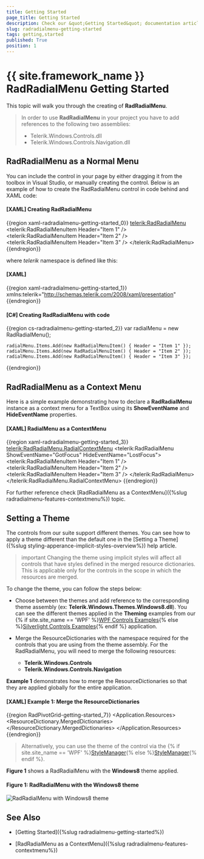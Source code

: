 ```yaml
---
title: Getting Started
page_title: Getting Started
description: Check our &quot;Getting Started&quot; documentation article for the RadRadialMenu {{ site.framework_name }} control.
slug: radradialmenu-getting-started
tags: getting,started
published: True
position: 1
---
```


# {{ site.framework_name }} RadRadialMenu Getting Started

This topic will walk you through the creating of __RadRadialMenu__.    

>In order to use __RadRadialMenu__ in your project you have to add references to the following two assemblies:
> * Telerik.Windows.Controls.dll
> * Telerik.Windows.Controls.Navigation.dll

## RadRadialMenu as a Normal Menu

You can include the control in your page by either dragging it from the toolbox in Visual Studio, or manually creating the control. Below is an example of how to create the RadRadialMenu control in code behind and XAML code: 

#### __[XAML]  Creating RadRadialMenu__

{{region xaml-radradialmenu-getting-started_0}}
	<telerik:RadRadialMenu>
	    <telerik:RadRadialMenuItem Header="Item 1" />
	    <telerik:RadRadialMenuItem Header="Item 2" />
	    <telerik:RadRadialMenuItem Header="Item 3" />
	</telerik:RadRadialMenu>
{{endregion}}

where *telerik* namespace is defined like this:        

#### __[XAML]__

{{region xaml-radradialmenu-getting-started_1}}
	xmlns:telerik="http://schemas.telerik.com/2008/xaml/presentation"
{{endregion}}

#### __[C#] Creating RadRadialMenu with code__

{{region cs-radradialmenu-getting-started_2}}
	var radialMenu = new RadRadialMenu();
	
	radialMenu.Items.Add(new RadRadialMenuItem() { Header = "Item 1" });
	radialMenu.Items.Add(new RadRadialMenuItem() { Header = "Item 2" });
	radialMenu.Items.Add(new RadRadialMenuItem() { Header = "Item 3" });
{{endregion}}

## RadRadialMenu as a Context Menu

Here is a simple example demonstrating how to declare a __RadRadialMenu__ instance as a context menu for a TextBox using its __ShowEventName__ and __HideEventName__ properties.

#### __[XAML] RadialMenu as a ContextMenu__

{{region xaml-radradialmenu-getting-started_3}}
	<TextBox Text="Some Text">
	    <telerik:RadRadialMenu.RadialContextMenu>
	        <telerik:RadRadialMenu ShowEventName="GotFocus" HideEventName="LostFocus">
	            <telerik:RadRadialMenuItem Header="Item 1" />
	            <telerik:RadRadialMenuItem Header="Item 2" />
	            <telerik:RadRadialMenuItem Header="Item 3" />
	        </telerik:RadRadialMenu>
	    </telerik:RadRadialMenu.RadialContextMenu>
	</TextBox>
{{endregion}}

For further reference check [RadRadialMenu as a ContextMenu]({%slug radradialmenu-features-contextmenu%}) topic.

## Setting a Theme

The controls from our suite support different themes. You can see how to apply a theme different than the default one in the [Setting a Theme]({%slug styling-apperance-implicit-styles-overview%}) help article.

>important Changing the theme using implicit styles will affect all controls that have styles defined in the merged resource dictionaries. This is applicable only for the controls in the scope in which the resources are merged. 

To change the theme, you can follow the steps below:

* Choose between the themes and add reference to the corresponding theme assembly (ex: **Telerik.Windows.Themes.Windows8.dll**). You can see the different themes applied in the **Theming** examples from our {% if site.site_name == 'WPF' %}[WPF Controls Examples](https://demos.telerik.com/wpf/){% else %}[Silverlight Controls Examples](https://demos.telerik.com/silverlight/#RadialMenu/Theming){% endif %} application.

* Merge the ResourceDictionaries with the namespace required for the controls that you are using from the theme assembly. For the RadRadialMenu, you will need to merge the following resources:

	* __Telerik.Windows.Controls__
	* __Telerik.Windows.Controls.Navigation__

__Example 1__ demonstrates how to merge the ResourceDictionaries so that they are applied globally for the entire application.

#### __[XAML] Example 1: Merge the ResourceDictionaries__  
{{region RadPivotGrid-getting-started_7}}
	<Application.Resources>
		<ResourceDictionary>
			<ResourceDictionary.MergedDictionaries>
				<ResourceDictionary Source="/Telerik.Windows.Themes.Windows8;component/Themes/System.Windows.xaml"/>
				<ResourceDictionary Source="/Telerik.Windows.Themes.Windows8;component/Themes/Telerik.Windows.Controls.xaml"/>
				<ResourceDictionary Source="/Telerik.Windows.Themes.Windows8;component/Themes/Telerik.Windows.Controls.Navigation.xaml"/>
			</ResourceDictionary.MergedDictionaries>
		</ResourceDictionary>
	</Application.Resources>
{{endregion}}

>Alternatively, you can use the theme of the control via the {% if site.site_name == 'WPF' %}[StyleManager](https://docs.telerik.com/devtools/wpf/styling-and-appearance/stylemanager/common-styling-apperance-setting-theme-wpf){% else %}[StyleManager](https://docs.telerik.com/devtools/silverlight/styling-and-appearance/stylemanager/common-styling-apperance-setting-theme){% endif %}.

__Figure 1__ shows a RadRadialMenu with the **Windows8** theme applied.

#### __Figure 1: RadRadialMenu with the Windows8 theme__
![RadRadialMenu with Windows8 theme](images/radradialmenu-setting-theme.png)

## See Also

 * [Getting Started]({%slug radradialmenu-getting-started%})

 * [RadRadialMenu as a ContextMenu]({%slug radradialmenu-features-contextmenu%})
